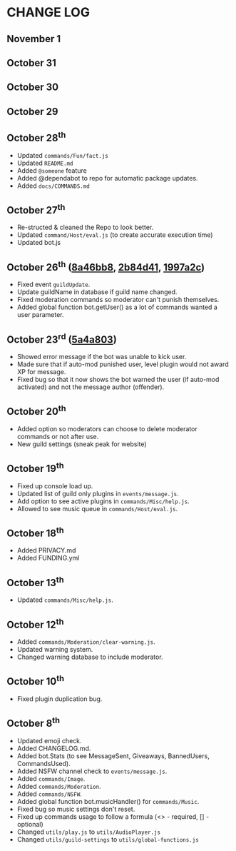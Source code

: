 # CHANGE LOG
## November 1
## October 31
## October 30
## October 29
## October 28<sup>th</sup>
* Updated `commands/Fun/fact.js`
* Updated `README.md`
* Added `@someone` feature
* Added @dependabot to repo for automatic  package updates.
* Added `docs/COMMANDS.md`

## October 27<sup>th</sup>
* Re-structed & cleaned the Repo to look better.
* Updated `command/Host/eval.js` (to create accurate execution time)
* Updated bot.js

## October 26<sup>th</sup> ([8a46bb8](https://github.com/Spiderjockey02/Discord-Bot/commit/8a46bb8506e965c478190a114548b53b28028927), [2b84d41](https://github.com/Spiderjockey02/Discord-Bot/commit/2b84d4150546b4833b6efcaa3844c77ad1b96304), [1997a2c](https://github.com/Spiderjockey02/Discord-Bot/commit/2b84d4150546b4833b6efcaa3844c77ad1b96304))
* Fixed event `guildUpdate`.
* Update guildName in database if guild name changed.
* Fixed moderation commands so moderator can't punish themselves.
* Added global function bot.getUser() as a lot of commands wanted a user parameter.

## October 23<sup>rd</sup> ([5a4a803](https://github.com/Spiderjockey02/Discord-Bot/commit/5a4a8035d8c04cc44c157bc41c834e20bed6348f))
* Showed error message if the bot was unable to kick user.
* Made sure that if auto-mod punished user, level plugin would not award XP for message.
* Fixed bug so that it now shows the bot warned the user (if auto-mod activated) and not the message author (offender).

## October 20<sup>th</sup>
* Added option so moderators can choose to delete moderator commands or not after use.
* New guild settings (sneak peak for website)

## October 19<sup>th</sup>
* Fixed up console load up.
* Updated list of guild only plugins in `events/message.js`.
* Add option to see active plugins in `commands/Misc/help.js`.
* Allowed to see music queue in `commands/Host/eval.js`.

## October 18<sup>th</sup>
* Added PRIVACY.md
* Added FUNDING.yml

## October 13<sup>th</sup>
* Updated `commands/Misc/help.js`.

## October 12<sup>th</sup>
* Added `commands/Moderation/clear-warning.js`.
* Updated warning system.
* Changed warning database to include moderator.

## October 10<sup>th</sup>
* Fixed plugin duplication bug.

## October 8<sup>th</sup>
* Updated emoji check.
* Added CHANGELOG.md.
* Added bot.Stats (to see MessageSent, Giveaways, BannedUsers, CommandsUsed).
* Added NSFW channel check to `events/message.js`.
* Added `commands/Image`.
* Added `commands/Moderation`.
* Added `commands/NSFW`.
* Added global function bot.musicHandler() for `commands/Music`.
* Fixed bug so music settings don't reset.
* Fixed up commands usage to follow a formula (<> - required, [] - optional)
* Changed `utils/play.js` to `utils/AudioPlayer.js`
* Changed `utils/guild-settings` to `utils/global-functions.js`
